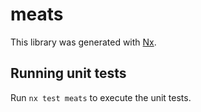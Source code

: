 # meats

This library was generated with [Nx](https://nx.dev).

## Running unit tests

Run `nx test meats` to execute the unit tests.
